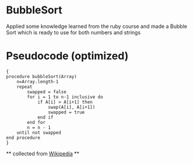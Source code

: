 # BubbleSort
Applied some knowledge learned from the ruby course 
and made a Bubble Sort which is ready to use for both 
numbers and strings

# Pseudocode (optimized)
```
{
procedure bubbleSort(Array)
    n=Array.length-1
    repeat
        swapped = false 
        for i = 1 to n-1 inclusive do
            if A[i] > A[i+1] then
                swap(A[i], A[i+1])
                swapped = true
            end if
        end for
        n = n - 1
    until not swapped
end procedure
}
```
** collected from [Wikipedia](https://en.wikipedia.org/wiki/Bubble_sort) **
